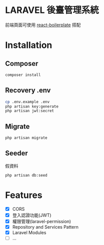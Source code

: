 # LARAVEL 後臺管理系統

前端頁面可使用 [react-boilerplate](https://github.com/fantasy9830/react-boilerplate) 搭配

# Installation
## Composer
```bash
composer install
```

## Recovery .env
```bash
cp .env.example .env
php artisan key:generate
php artisan jwt:secret
```

## Migrate
```bash
php artisan migrate
```

## Seeder
假資料
```bash
php artisan db:seed
```

# Features

* [x] CORS
* [x] 登入認證功能(JWT)
* [x] 權限管理(laravel-permission)
* [x] Repository and Services Pattern
* [x] Laravel Modules
* [ ] ...
